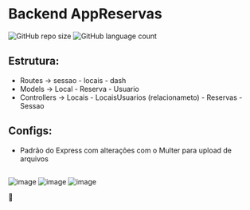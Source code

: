 # Backend AppReservas

![GitHub repo size](https://img.shields.io/github/repo-size/juanfariastk/Back-App-Reservas?style=for-the-badge)
![GitHub language count](https://img.shields.io/github/languages/count/juanfariastk/Back-App-Reservas?style=for-the-badge)

## Estrutura:
- Routes -> sessao - locais -  dash
- Models -> Local - Reserva - Usuario
- Controllers -> Locais - LocaisUsuarios (relacionameto) - Reservas - Sessao

## Configs:
- Padrão do Express com alterações com o Multer para upload de arquivos

##
![image](https://img.shields.io/badge/Node.js-43853D?style=for-the-badge&logo=node.js&logoColor=white)
![image](https://img.shields.io/badge/Express.js-404D59?style=for-the-badge)
![image](https://img.shields.io/badge/JavaScript-F7DF1E?style=for-the-badge&logo=javascript&logoColor=black)

🌹

